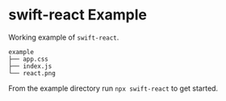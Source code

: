 # swift-react Example

Working example of `swift-react`.

```
example
├── app.css
├── index.js
└── react.png
```

From the example directory run `npx swift-react` to get started.

